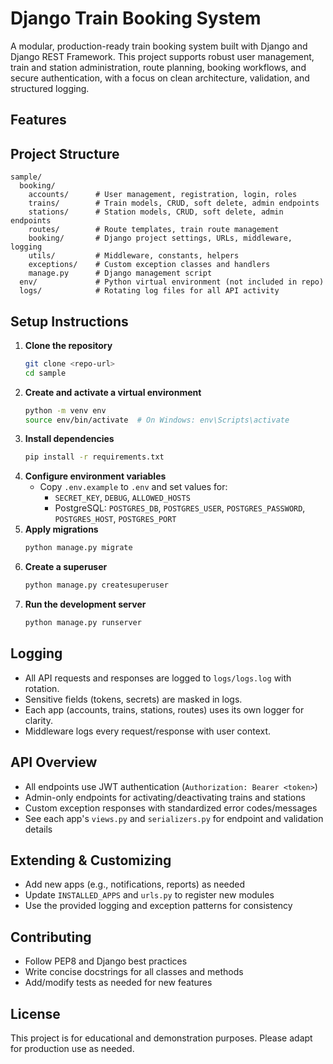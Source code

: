 # Django Train Booking System

A modular, production-ready train booking system built with Django and Django REST Framework. This project supports robust user management, train and station administration, route planning, booking workflows, and secure authentication, with a focus on clean architecture, validation, and structured logging.

## Features


## Project Structure
```
sample/
  booking/
    accounts/      # User management, registration, login, roles
    trains/        # Train models, CRUD, soft delete, admin endpoints
    stations/      # Station models, CRUD, soft delete, admin endpoints
    routes/        # Route templates, train route management
    booking/       # Django project settings, URLs, middleware, logging
    utils/         # Middleware, constants, helpers
    exceptions/    # Custom exception classes and handlers
    manage.py      # Django management script
  env/             # Python virtual environment (not included in repo)
  logs/            # Rotating log files for all API activity
```

## Setup Instructions
1. **Clone the repository**
   ```bash
   git clone <repo-url>
   cd sample
   ```
2. **Create and activate a virtual environment**
   ```bash
   python -m venv env
   source env/bin/activate  # On Windows: env\Scripts\activate
   ```
3. **Install dependencies**
   ```bash
   pip install -r requirements.txt
   ```
4. **Configure environment variables**
   - Copy `.env.example` to `.env` and set values for:
     - `SECRET_KEY`, `DEBUG`, `ALLOWED_HOSTS`
     - PostgreSQL: `POSTGRES_DB`, `POSTGRES_USER`, `POSTGRES_PASSWORD`, `POSTGRES_HOST`, `POSTGRES_PORT`
5. **Apply migrations**
   ```bash
   python manage.py migrate
   ```
6. **Create a superuser**
   ```bash
   python manage.py createsuperuser
   ```
7. **Run the development server**
   ```bash
   python manage.py runserver
   ```

## Logging
- All API requests and responses are logged to `logs/logs.log` with rotation.
- Sensitive fields (tokens, secrets) are masked in logs.
- Each app (accounts, trains, stations, routes) uses its own logger for clarity.
- Middleware logs every request/response with user context.

## API Overview
- All endpoints use JWT authentication (`Authorization: Bearer <token>`)
- Admin-only endpoints for activating/deactivating trains and stations
- Custom exception responses with standardized error codes/messages
- See each app's `views.py` and `serializers.py` for endpoint and validation details

## Extending & Customizing
- Add new apps (e.g., notifications, reports) as needed
- Update `INSTALLED_APPS` and `urls.py` to register new modules
- Use the provided logging and exception patterns for consistency

## Contributing
- Follow PEP8 and Django best practices
- Write concise docstrings for all classes and methods
- Add/modify tests as needed for new features

## License
This project is for educational and demonstration purposes. Please adapt for production use as needed. 
